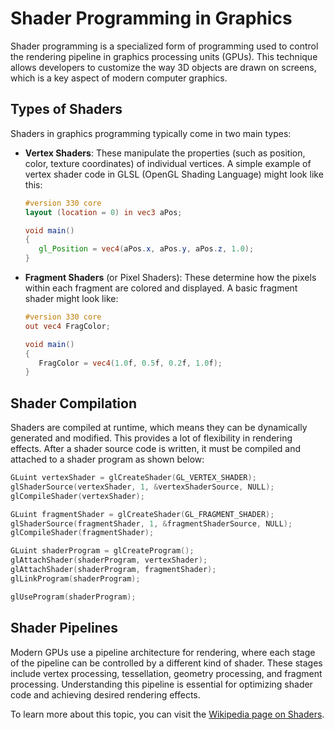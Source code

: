 # Shader Programming in Graphics

Shader programming is a specialized form of programming used to control the rendering pipeline in graphics processing units (GPUs). This technique allows developers to customize the way 3D objects are drawn on screens, which is a key aspect of modern computer graphics.

## Types of Shaders

Shaders in graphics programming typically come in two main types:

- **Vertex Shaders**: These manipulate the properties (such as position, color, texture coordinates) of individual vertices. A simple example of vertex shader code in GLSL (OpenGL Shading Language) might look like this:

    ```glsl
    #version 330 core
    layout (location = 0) in vec3 aPos;

    void main()
    {
       gl_Position = vec4(aPos.x, aPos.y, aPos.z, 1.0);
    }
    ```
- **Fragment Shaders** (or Pixel Shaders): These determine how the pixels within each fragment are colored and displayed. A basic fragment shader might look like:

    ```glsl
    #version 330 core
    out vec4 FragColor;

    void main()
    {
       FragColor = vec4(1.0f, 0.5f, 0.2f, 1.0f);
    }
    ```

## Shader Compilation

Shaders are compiled at runtime, which means they can be dynamically generated and modified. This provides a lot of flexibility in rendering effects. After a shader source code is written, it must be compiled and attached to a shader program as shown below:

```cpp
GLuint vertexShader = glCreateShader(GL_VERTEX_SHADER);
glShaderSource(vertexShader, 1, &vertexShaderSource, NULL);
glCompileShader(vertexShader);

GLuint fragmentShader = glCreateShader(GL_FRAGMENT_SHADER);
glShaderSource(fragmentShader, 1, &fragmentShaderSource, NULL);
glCompileShader(fragmentShader);

GLuint shaderProgram = glCreateProgram();
glAttachShader(shaderProgram, vertexShader);
glAttachShader(shaderProgram, fragmentShader);
glLinkProgram(shaderProgram);

glUseProgram(shaderProgram);
```

## Shader Pipelines

Modern GPUs use a pipeline architecture for rendering, where each stage of the pipeline can be controlled by a different kind of shader. These stages include vertex processing, tessellation, geometry processing, and fragment processing. Understanding this pipeline is essential for optimizing shader code and achieving desired rendering effects.

To learn more about this topic, you can visit the [Wikipedia page on Shaders](https://en.wikipedia.org/wiki/Shader).
